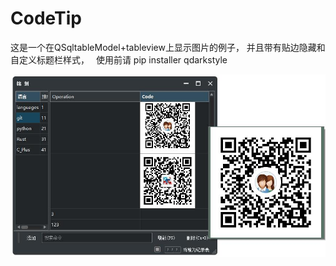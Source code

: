 # CodeTip
这是一个在QSqltableModel+tableview上显示图片的例子，
并且带有贴边隐藏和自定义标题栏样式，　
使用前请 pip installer qdarkstyle

![Alt text](https://github.com/625781186/codetip/raw/master/ima/gitima.jpg)

